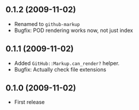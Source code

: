 ## 0.1.2 (2009-11-02)

* Renamed to `github-markup`
* Bugfix: POD rendering works now, not just index

## 0.1.1 (2009-11-02)

* Added `GitHub::Markup.can_render?` helper.
* Bugfix: Actually check file extensions

## 0.1.0 (2009-11-02)

* First release
